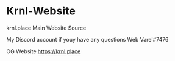 # Krnl-Website
krnl.place Main Website Source 

My Discord account if youy have any questions 
Web Varel#7476

OG Website https://krnl.place
